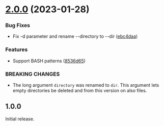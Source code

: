 # [2.0.0](https://github.com/prantlf/rm.js/compare/v1.0.0...v2.0.0) (2023-01-28)


### Bug Fixes

* Fix -d parameter and rename --directory to --dir ([ebc4daa](https://github.com/prantlf/rm.js/commit/ebc4daa029d56692bd44547065f836b6fe6ead71))


### Features

* Support BASH patterns ([8536d65](https://github.com/prantlf/rm.js/commit/8536d657f2221320e56eea17bbf3183d4cacbee1))


### BREAKING CHANGES

* The long argument `directory` was renamed to `dir`. This argument lets empty directories be deleted and from this version on also files.

## 1.0.0

Initial release.
